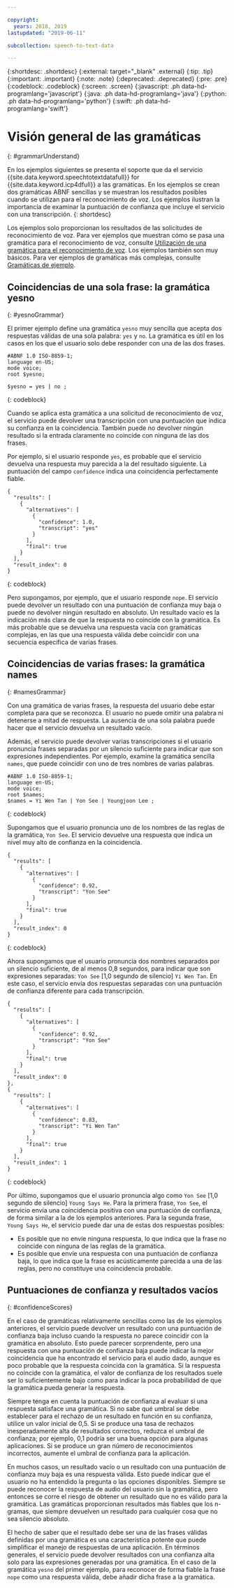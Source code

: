 ```yaml
---

copyright:
  years: 2018, 2019
lastupdated: "2019-06-11"

subcollection: speech-to-text-data

---
```


{:shortdesc: .shortdesc}
{:external: target="_blank" .external}
{:tip: .tip}
{:important: .important}
{:note: .note}
{:deprecated: .deprecated}
{:pre: .pre}
{:codeblock: .codeblock}
{:screen: .screen}
{:javascript: .ph data-hd-programlang='javascript'}
{:java: .ph data-hd-programlang='java'}
{:python: .ph data-hd-programlang='python'}
{:swift: .ph data-hd-programlang='swift'}

# Visión general de las gramáticas
{: #grammarUnderstand}

En los ejemplos siguientes se presenta el soporte que da el servicio {{site.data.keyword.speechtotextdatafull}} for {{site.data.keyword.icp4dfull}} a las gramáticas. En los ejemplos se crean dos gramáticas ABNF sencillas y se muestran los resultados posibles cuando se utilizan para el reconocimiento de voz. Los ejemplos ilustran la importancia de examinar la puntuación de confianza que incluye el servicio con una transcripción.
{: shortdesc}

Los ejemplos solo proporcionan los resultados de las solicitudes de reconocimiento de voz. Para ver ejemplos que muestran cómo se pasa una gramática para el reconocimiento de voz, consulte [Utilización de una gramática para el reconocimiento de voz](/docs/services/speech-to-text-data?topic=speech-to-text-data-grammarUse). Los ejemplos también son muy básicos. Para ver ejemplos de gramáticas más complejas, consulte [Gramáticas de ejemplo](/docs/services/speech-to-text-data?topic=speech-to-text-data-grammarExamples).

## Coincidencias de una sola frase: la gramática yesno
{: #yesnoGrammar}

El primer ejemplo define una gramática `yesno` muy sencilla que acepta dos respuestas válidas de una sola palabra: `yes` y `no`. La gramática es útil en los casos en los que el usuario solo debe responder con una de las dos frases.

```
#ABNF 1.0 ISO-8859-1;
language en-US;
mode voice;
root $yesno;

$yesno = yes | no ;
```
{: codeblock}

Cuando se aplica esta gramática a una solicitud de reconocimiento de voz, el servicio puede devolver una transcripción con una puntuación que indica su confianza en la coincidencia. También puede no devolver ningún resultado si la entrada claramente no coincide con ninguna de las dos frases.

Por ejemplo, si el usuario responde `yes`, es probable que el servicio devuelva una respuesta muy parecida a la del resultado siguiente. La puntuación del campo `confidence` indica una coincidencia perfectamente fiable.

```
{
  "results": [
    {
      "alternatives": [
        {
          "confidence": 1.0,
          "transcript": "yes"
        }
      ],
      "final": true
    }
  ],
  "result_index": 0
}
```
{: codeblock}

Pero supongamos, por ejemplo, que el usuario responde `nope`. El servicio puede devolver un resultado con una puntuación de confianza muy baja o puede no devolver ningún resultado en absoluto. Un resultado vacío es la indicación más clara de que la respuesta no coincide con la gramática. Es más probable que se devuelva una respuesta vacía con gramáticas complejas, en las que una respuesta válida debe coincidir con una secuencia específica de varias frases.

## Coincidencias de varias frases: la gramática names
{: #namesGrammar}

Con una gramática de varias frases, la respuesta del usuario debe estar completa para que se reconozca. El usuario no puede omitir una palabra ni detenerse a mitad de respuesta. La ausencia de una sola palabra puede hacer que el servicio devuelva un resultado vacío.

Además, el servicio puede devolver varias transcripciones si el usuario pronuncia frases separadas por un silencio suficiente para indicar que son expresiones independientes. Por ejemplo, examine la gramática sencilla `names`, que puede coincidir con uno de tres nombres de varias palabras.

```
#ABNF 1.0 ISO-8859-1;
language en-US;
mode voice;
root $names;
$names = Yi Wen Tan | Yon See | Youngjoon Lee ;
```
{: codeblock}

Supongamos que el usuario pronuncia uno de los nombres de las reglas de la gramática, `Yon See`. El servicio devuelve una respuesta que indica un nivel muy alto de confianza en la coincidencia.

```
{
  "results": [
    {
      "alternatives": [
        {
          "confidence": 0.92,
          "transcript": "Yon See"
        }
      ],
      "final": true
    }
  ],
  "result_index": 0
}
```
{: codeblock}

Ahora supongamos que el usuario pronuncia dos nombres separados por un silencio suficiente, de al menos 0,8 segundos, para indicar que son expresiones separadas: `Yon See` [1,0 segundo de silencio] `Yi Wen Tan`. En este caso, el servicio envía dos respuestas separadas con una puntuación de confianza diferente para cada transcripción.

```
{
  "results": [
    {
      "alternatives": [
        {
          "confidence": 0.92,
          "transcript": "Yon See"
        }
      ],
      "final": true
    }
  ],
  "result_index": 0
},
{
  "results": [
    {
      "alternatives": [
        {
          "confidence": 0.83,
          "transcript": "Yi Wen Tan"
        }
      ],
      "final": true
    }
  ],
  "result_index": 1
}
```
{: codeblock}

Por último, supongamos que el usuario pronuncia algo como `Yon See` [1,0 segundo de silencio] `Young Says He`. Para la primera frase, `Yon See`, el servicio envía una coincidencia positiva con una puntuación de confianza, de forma similar a la de los ejemplos anteriores. Para la segunda frase, `Young Says He`, el servicio puede dar una de estas dos respuestas posibles:

-   Es posible que no envíe ninguna respuesta, lo que indica que la frase no coincide con ninguna de las reglas de la gramática.
-   Es posible que envíe una respuesta con una puntuación de confianza baja, lo que indica que la frase es acústicamente parecida a una de las reglas, pero no constituye una coincidencia probable.

## Puntuaciones de confianza y resultados vacíos
{: #confidenceScores}

En el caso de gramáticas relativamente sencillas como las de los ejemplos anteriores, el servicio puede devolver un resultado con una puntuación de confianza baja incluso cuando la respuesta no parece coincidir con la gramática en absoluto. Esto puede parecer sorprendente, pero una respuesta con una puntuación de confianza baja puede indicar la mejor coincidencia que ha encontrado el servicio para el audio dado, aunque es poco probable que la respuesta coincida con la gramática. Si la respuesta no coincide con la gramática, el valor de confianza de los resultados suele ser lo suficientemente bajo como para indicar la poca probabilidad de que la gramática pueda generar la respuesta.

Siempre tenga en cuenta la puntuación de confianza al evaluar si una respuesta satisface una gramática. Si no sabe qué umbral se debe establecer para el rechazo de un resultado en función en su confianza, utilice un valor inicial de 0,5. Si se produce una tasa de rechazos inesperadamente alta de resultados correctos, reduzca el umbral de confianza; por ejemplo, 0,1 podría ser una buena opción para algunas aplicaciones. Si se produce un gran número de reconocimientos incorrectos, aumente el umbral de confianza para la aplicación.

En muchos casos, un resultado vacío o un resultado con una puntuación de confianza muy baja es una respuesta válida. Esto puede indicar que el usuario no ha entendido la pregunta o las opciones disponibles. Siempre se puede reconocer la respuesta de audio del usuario sin la gramática, pero entonces se corre el riesgo de obtener un resultado que no es válido para la gramática. Las gramáticas proporcionan resultados más fiables que los n-gramas, que siempre devuelven un resultado para cualquier cosa que no sea silencio absoluto.

El hecho de saber que el resultado debe ser una de las frases válidas definidas por una gramática es una característica potente que puede simplificar el manejo de respuestas de una aplicación. En términos generales, el servicio puede devolver resultados con una confianza alta solo para las expresiones generadas por una gramática. En el caso de la gramática `yesno` del primer ejemplo, para reconocer de forma fiable la frase `nope` como una respuesta válida, debe añadir dicha frase a la gramática.
